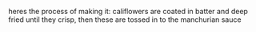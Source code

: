 heres the process of making it:
califlowers are coated in batter and deep fried until they crisp, then these are tossed in to the manchurian sauce